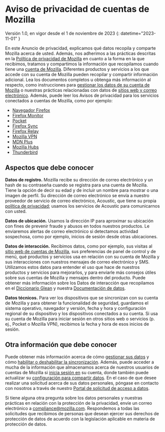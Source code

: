 # Aviso de privacidad de cuentas de Mozilla

Versión 1.0, en vigor desde el 1 de noviembre de 2023
{: datetime="2023-11-01" }

En este Anuncio de privacidad, explicamos qué datos recopila y comparte Mozilla acerca de usted. Además, nos adherimos a las prácticas descritas en la [Política de privacidad de Mozilla](https://www.mozilla.org/privacy/) en cuanto a la forma en la que recibimos, tratamos y compartimos la información que recopilamos cuando tiene una [cuenta de Mozilla](https://accounts.firefox.com/). Diferentes productos y servicios a los que accede con su cuenta de Mozilla pueden recopilar y compartir información adicional. Lea los documentos completos u obtenga más información al respecto, como instrucciones para [gestionar los datos de su cuenta de Mozilla](https://support.mozilla.org/kb/firefox-accounts-managing-account-data) o nuestras prácticas relacionadas con datos de [sitios web y correo electrónico](https://www.mozilla.org/privacy/websites/). Además, puede leer los Avisos de privacidad para los servicios conectados a cuentas de Mozilla, como por ejemplo:

- [Navegador Firefox](https://www.mozilla.org/privacy/firefox/)
- [Firefox Monitor](https://www.mozilla.org/privacy/firefox-monitor)
- [Pocket](https://getpocket.com/privacy/)
- [Firefox Sync](https://www.mozilla.org/privacy/firefox/#sync)
- [Firefox Relay](https://www.mozilla.org/privacy/firefox-relay/)
- [Mozilla VPN](https://www.mozilla.org/privacy/mozilla-vpn/)
- [MDN Plus](https://www.mozilla.org/privacy/mdn-plus/)
- [Mozilla Hubs](https://www.mozilla.org/privacy/hubs/)
- [Thunderbird](https://www.mozilla.org/privacy/thunderbird/)

## Aspectos que debe conocer

__Datos de registro.__ Mozilla recibe su dirección de correo electrónico y un hash de su contraseña cuando se registra para una cuenta de Mozilla. Tiene la opción de decir su edad y de incluir un nombre para mostrar o una imagen de perfil. Su dirección de correo electrónico se envía a nuestro proveedor de servicio de correo electrónico, Acoustic, que tiene su propia [política de privacidad](https://acoustic.com/privacy-notice/); usamos los servicios de Acoustic para comunicarnos con usted.

__Datos de ubicación.__ Usamos la dirección IP para aproximar su ubicación con fines de prevenir fraude y abusos en todos nuestros productos. Le enviaremos alertas de correo electrónico si detectamos actividad sospechosa, como por ejemplo, inicios de sesión desde otras ubicaciones. 

__Datos de interacción.__ Recibimos datos, como por ejemplo, sus visitas al [sitio web de cuentas de Mozilla](https://accounts.firefox.com/), sus preferencias de panel de control y de menú, qué productos y servicios usa en relación con su cuenta de Mozilla y sus interacciones con nuestros mensajes de correo electrónico y SMS. Utilizamos estos datos para entender el uso que hace de nuestros productos y servicios para mejorarlos, y para enviarle más consejos útiles sobre sus cuentas de Mozilla y mensajes dentro del producto. Puede obtener más información sobre los Datos de interacción que recopilamos en el [Diccionario Glean](https://dictionary.telemetry.mozilla.org/apps/accounts_frontend) y nuestra [Documentación de datos](https://docs.telemetry.mozilla.org/datasets/fxa).

__Datos técnicos.__ Para ver los dispositivos que se sincronizan con su cuenta de Mozilla y para obtener la funcionalidad de seguridad, guardamos el sistema operativo, navegador y versión, fecha y hora y configuración regional de su dispositivo y los dispositivos conectados a su cuenta. Si usa su cuenta de Mozilla para iniciar sesión en otros sitios web o servicios (p. ej., Pocket o Mozilla VPN), recibimos la fecha y hora de esos inicios de sesión.

## Otra información que debe conocer

Puede obtener más información acerca de cómo [gestionar sus datos](https://support.mozilla.org/kb/firefox-accounts-managing-account-data) y cómo [habilitar o deshabilitar la sincronización](https://support.mozilla.org/kb/how-do-i-set-sync-my-computer). Además, puede acceder a mucha de la información que almacenamos acerca de nuestros usuarios de cuentas de Mozilla si [inicia sesión en](https://accounts.firefox.com/signin) su cuenta, donde también puede actualizar su [configuración para compartir datos](https://accounts.firefox.com/settings/). En el caso de que desee realizar una solicitud acerca de sus datos personales, póngase en contacto con nosotros a través de nuestro [Portal de solicitud de acceso a datos](https://privacyportal.onetrust.com/webform/1350748f-7139-405c-8188-22740b3b5587/4ba08202-2ede-4934-a89e-f0b0870f95f0).

Si tiene alguna otra pregunta sobre los datos personales y nuestras prácticas en relación con la protección de la privacidad, envíe un correo electrónico a compliance@mozilla.com. Respondemos a todas las solicitudes que recibimos de personas que desean ejercer sus derechos de protección de datos de acuerdo con la legislación aplicable en materia de protección de datos.
